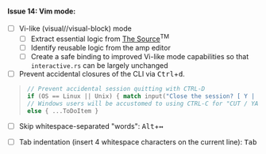 #### Issue 14: Vim mode:

- [ ] Vi-like (visual//visual-block) mode
  - [ ] Extract essential logic from [The Source](https://github.com/vim/vim/blob/master/src/clipboard.c)<sup>TM</sup>
  - [ ] Identify reusable logic from the amp editor
  - [ ] Create a safe binding to improved Vi-like mode capabilities so that `interactive.rs` can be largely unchanged
- [ ] Prevent accidental closures of the CLI via <kbd>Ctrl</kbd>+<kbd>d</kbd>.

> ```rust
> // Prevent accidental session quitting with CTRL-D
> if (OS == Linux || Unix) { match input("Close the session? [ Y | N ]: ") { ... }
> // Windows users will be accustomed to using CTRL-C for "CUT / YANK"
> else { ...ToDoItem }
> ```

- [ ] Skip whitespace-separated "words": <kbd>Alt</kbd>+<kbd>↔</kbd>

- [ ] Tab indentation (insert 4 whitespace characters on the current line): <kbd>Tab</kdb>
